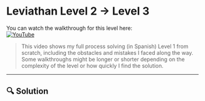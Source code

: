 # Leviathan Level 2 → Level 3


You can watch the walkthrough for this level here:  
[![YouTube](https://img.shields.io/badge/YouTube-Walkthrough-red?logo=youtube)](https://www.youtube.com/watch?v=1MKLBy1_KdA)

> This video shows my full process solving (in Spanish) Level 1 from scratch, including the obstacles and mistakes I faced along the way. Some walkthroughs might be longer or shorter depending on the complexity of the level or how quickly I find the solution.

---

## 🔍 Solution
